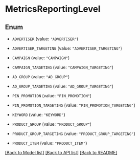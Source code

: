 # MetricsReportingLevel

## Enum


* `ADVERTISER` (value: `"ADVERTISER"`)

* `ADVERTISER_TARGETING` (value: `"ADVERTISER_TARGETING"`)

* `CAMPAIGN` (value: `"CAMPAIGN"`)

* `CAMPAIGN_TARGETING` (value: `"CAMPAIGN_TARGETING"`)

* `AD_GROUP` (value: `"AD_GROUP"`)

* `AD_GROUP_TARGETING` (value: `"AD_GROUP_TARGETING"`)

* `PIN_PROMOTION` (value: `"PIN_PROMOTION"`)

* `PIN_PROMOTION_TARGETING` (value: `"PIN_PROMOTION_TARGETING"`)

* `KEYWORD` (value: `"KEYWORD"`)

* `PRODUCT_GROUP` (value: `"PRODUCT_GROUP"`)

* `PRODUCT_GROUP_TARGETING` (value: `"PRODUCT_GROUP_TARGETING"`)

* `PRODUCT_ITEM` (value: `"PRODUCT_ITEM"`)


[[Back to Model list]](../README.md#documentation-for-models) [[Back to API list]](../README.md#documentation-for-api-endpoints) [[Back to README]](../README.md)


